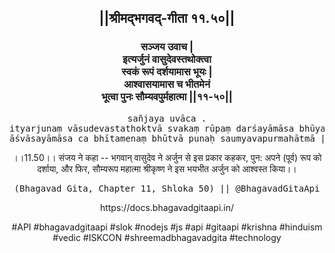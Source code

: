 <center><h2>||श्रीमद्‍भगवद्‍-गीता ११.५०||</h2>
<h3>सञ्जय उवाच |<br/>इत्यर्जुनं वासुदेवस्तथोक्त्वा<br/>स्वकं रूपं दर्शयामास भूयः |<br/>आश्वासयामास च भीतमेनं<br/>भूत्वा पुनः सौम्यवपुर्महात्मा ||११-५०||</h3>
<pre>sañjaya uvāca .<br/>ityarjunaṃ vāsudevastathoktvā svakaṃ rūpaṃ darśayāmāsa bhūyaḥ .<br/>āśvāsayāmāsa ca bhītamenaṃ bhūtvā punaḥ saumyavapurmahātmā ||11-50||</pre>
<p>।।11.50।। संजय ने कहा -- भगवान् वासुदेव ने अर्जुन से इस प्रकार कहकर, पुन: अपने (पूर्व) रूप को दर्शाया, और फिर, सौम्यरूप महात्मा श्रीकृष्ण ने इस भयभीत अर्जुन को आश्वस्त किया।।</p>
<pre>(Bhagavad Gita, Chapter 11, Shloka 50) || @BhagavadGitaApi</pre><p>https://docs.bhagavadgitaapi.in/</p><p>#API #bhagavadgitaapi #slok #nodejs #js #api #gitaapi #krishna #hinduism #vedic #ISKCON #shreemadbhagavadgita #technology</p></center>